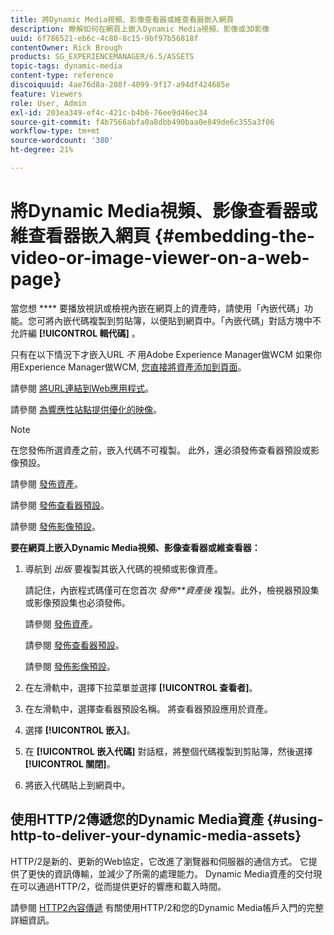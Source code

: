 ```yaml
---
title: 將Dynamic Media視頻、影像查看器或維查看器嵌入網頁
description: 瞭解如何在網頁上嵌入Dynamic Media視頻、影像或3D影像
uuid: 6f786521-eb6c-4c80-8c15-9bf97b56818f
contentOwner: Rick Brough
products: SG_EXPERIENCEMANAGER/6.5/ASSETS
topic-tags: dynamic-media
content-type: reference
discoiquuid: 4ae76d8a-208f-4099-9f17-a94df424685e
feature: Viewers
role: User, Admin
exl-id: 203ea349-ef4c-421c-b4b6-76ee9d46ec34
source-git-commit: f4b7566abfa0a8dbb490baa0e849de6c355a3f06
workflow-type: tm+mt
source-wordcount: '380'
ht-degree: 21%

---
```


# 將Dynamic Media視頻、影像查看器或維查看器嵌入網頁 {#embedding-the-video-or-image-viewer-on-a-web-page}

當您想 **** 要播放視訊或檢視內嵌在網頁上的資產時，請使用「內嵌代碼」功能。您可將內嵌代碼複製到剪貼簿，以便貼到網頁中。「內嵌代碼」對話方塊中不允許編 **[!UICONTROL 輯代碼]** 。

只有在以下情況下才嵌入URL *不* 用Adobe Experience Manager做WCM 如果你用Experience Manager做WCM, [您直接將資產添加到頁面](adding-dynamic-media-assets-to-pages.md)。

請參閱 [將URL連結到Web應用程式](linking-urls-to-yourwebapplication.md)。

請參閱 [為響應性站點提供優化的映像](responsive-site.md)。

>[!NOTE]
>
>在您發佈所選資產之前，嵌入代碼不可複製。 此外，還必須發佈查看器預設或影像預設。
>
>請參閱 [發佈資產](publishing-dynamicmedia-assets.md)。
>
>請參閱 [發佈查看器預設](managing-viewer-presets.md#publishing-viewer-presets)。
>
>請參閱 [發佈影像預設](managing-image-presets.md#publishing-image-presets)。

**要在網頁上嵌入Dynamic Media視頻、影像查看器或維查看器：**

1. 導航到 *出版* 要複製其嵌入代碼的視頻或影像資產。

   請記住，內嵌程式碼僅可在您首次 *發佈**資產後* 複製。此外，檢視器預設集或影像預設集也必須發佈。

   請參閱 [發佈資產](publishing-dynamicmedia-assets.md)。

   請參閱 [發佈查看器預設](managing-viewer-presets.md#publishing-viewer-presets)。

   請參閱 [發佈影像預設](managing-image-presets.md#publishing-image-presets)。

1. 在左滑軌中，選擇下拉菜單並選擇 **[!UICONTROL 查看者]**。
1. 在左滑軌中，選擇查看器預設名稱。 將查看器預設應用於資產。
1. 選擇 **[!UICONTROL 嵌入]**。
1. 在 **[!UICONTROL 嵌入代碼]** 對話框，將整個代碼複製到剪貼簿，然後選擇 **[!UICONTROL 關閉]**。
1. 將嵌入代碼貼上到網頁中。

## 使用HTTP/2傳遞您的Dynamic Media資產 {#using-http-to-deliver-your-dynamic-media-assets}

HTTP/2是新的、更新的Web協定，它改進了瀏覽器和伺服器的通信方式。 它提供了更快的資訊傳輸，並減少了所需的處理能力。 Dynamic Media資產的交付現在可以通過HTTP/2，從而提供更好的響應和載入時間。

請參閱 [HTTP2內容傳遞](http2.md) 有關使用HTTP/2和您的Dynamic Media帳戶入門的完整詳細資訊。
